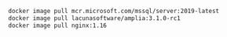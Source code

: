 ﻿```sh
docker image pull mcr.microsoft.com/mssql/server:2019-latest
docker image pull lacunasoftware/amplia:3.1.0-rc1
docker image pull nginx:1.16
```
